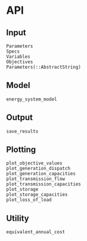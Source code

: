 # API
## Input
```@docs
Parameters
Specs
Variables
Objectives
Parameters(::AbstractString)
```

## Model
```@docs
energy_system_model
```

## Output
```@docs
save_results
```

## Plotting
```@docs
plot_objective_values
plot_generation_dispatch
plot_generation_capacities
plot_transmission_flow
plot_transmission_capacities
plot_storage
plot_storage_capacities
plot_loss_of_load
```

## Utility
```@docs
equivalent_annual_cost
```
